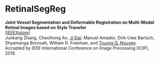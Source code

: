 # RetinalSegReg

**Joint Vessel Segmentation and Deformable Registration on Multi-Modal Retinal Images based on Style Transfer** <br>
\[[IEEEXplore](https://ieeexplore.ieee.org/document/8802932)\] <br>
Junkang Zhang, 
Cheolhong An, 
[Ji Dai](https://jidai-code.github.io/), 
Manuel Amador, 
Dirk-Uwe Bartsch, 
Shyamanga Borooah, 
William R. Freeman, 
and [Truong Q. Nguyen](https://jacobsschool.ucsd.edu/faculty/faculty_bios/index.sfe?fmp_recid=48). <br>
Accepted by IEEE International Conference on Image Processing (ICIP), 2019. 
